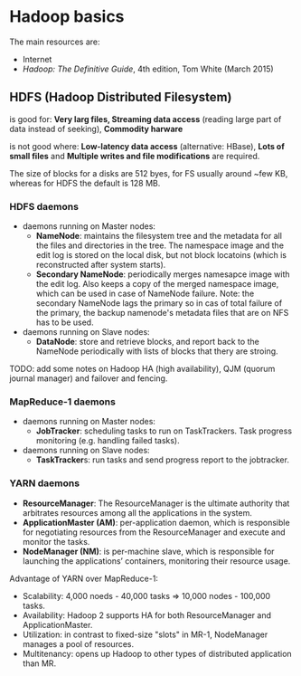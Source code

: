 # Hadoop basics

The main resources are:
* Internet
* *Hadoop: The Definitive Guide*, 4th edition, Tom White (March 2015)

## HDFS (Hadoop Distributed Filesystem)

is good for: **Very larg files, Streaming data access** (reading large part of data instead of seeking), **Commodity harware**

is not good where: **Low-latency data access** (alternative: HBase), **Lots of small files** and **Multiple writes  and file modifications** are required. 

The size of blocks for a disks are 512 byes, for FS usually around ~few KB, whereas for HDFS the default is 128 MB.

### HDFS daemons
* daemons running on Master nodes:
  * **NameNode**: maintains the filesystem tree and the metadata for all the files and directories in the tree. The namespace image and the edit log is stored on the local disk, but not block locatoins (which is reconstructed after system starts).
  * **Secondary NameNode**: periodically merges namesapce image with the edit log. Also keeps a copy of the merged namespace image, which can be used in case of NameNode failure. Note: the secondary NameNode lags the primary so in cas of total failure of the primary, the backup namenode's metadata files that are on NFS has to be used.
* daemons running on Slave nodes:
  * **DataNode**: store and retrieve blocks, and report back to the NameNode periodically with lists of blocks that thery are stroing.

TODO: add some notes on Hadoop HA (high availability), QJM (quorum journal manager) and failover and fencing.

### MapReduce-1 daemons
* daemons running on Master nodes:
  * **JobTracker**: scheduling tasks to run on TaskTrackers. Task progress monitoring (e.g. handling failed tasks).
* daemons running on Slave nodes:
  * **TaskTracker**s: run tasks and send progress report to the jobtracker.

### YARN daemons
* **ResourceManager**: The ResourceManager is the ultimate authority that arbitrates resources among all the applications in the system. 
* **ApplicationMaster (AM)**: per-application daemon, which is responsible for negotiating resources from the ResourceManager and execute and monitor the tasks.
* **NodeManager (NM)**: is per-machine slave, which is responsible for launching the applications’ containers, monitoring their resource usage.

Advantage of YARN over MapReduce-1:
* Scalability: 4,000 noeds - 40,000 tasks => 10,000 nodes - 100,000 tasks.
* Availability: Hadoop 2 supports HA for both ResourceManager and ApplicationMaster.
* Utilization: in contrast to fixed-size "slots" in MR-1, NodeManager manages a pool of resources.
* Multitenancy: opens up Hadoop to other types of distributed application than MR.
